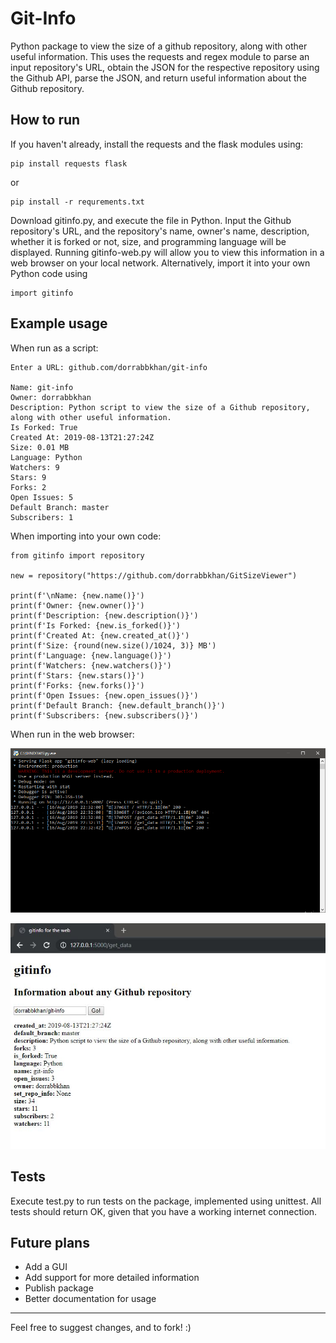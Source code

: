 # Git-Info

 

Python package to view the size of a github repository, along with other useful information. This uses the requests and regex module to parse an input repository's URL, obtain the JSON for the respective repository using the Github API, parse the JSON, and return useful information about the Github repository. 





## How to run



If you haven't already, install the requests and the flask modules using:

```
pip install requests flask
```

or

```
pip install -r requrements.txt
```



Download gitinfo.py, and execute the file in Python. Input the Github repository's URL, and the repository's name, owner's name, description, whether it is forked or not, size, and programming language will be displayed. Running gitinfo-web.py will allow you to view this information in a web browser on your local network. Alternatively, import it into your own Python code using 

```
import gitinfo
```

## Example usage




When run as a script:

```
Enter a URL: github.com/dorrabbkhan/git-info

Name: git-info
Owner: dorrabbkhan
Description: Python script to view the size of a Github repository, along with other useful information.
Is Forked: True
Created At: 2019-08-13T21:27:24Z
Size: 0.01 MB
Language: Python
Watchers: 9
Stars: 9
Forks: 2
Open Issues: 5
Default Branch: master
Subscribers: 1
```

When importing into your own code:

```
from gitinfo import repository

new = repository("https://github.com/dorrabbkhan/GitSizeViewer")

print(f'\nName: {new.name()}')
print(f'Owner: {new.owner()}')
print(f'Description: {new.description()}')
print(f'Is Forked: {new.is_forked()}')
print(f'Created At: {new.created_at()}')
print(f'Size: {round(new.size()/1024, 3)} MB')
print(f'Language: {new.language()}')
print(f'Watchers: {new.watchers()}')
print(f'Stars: {new.stars()}')
print(f'Forks: {new.forks()}')
print(f'Open Issues: {new.open_issues()}')
print(f'Default Branch: {new.default_branch()}')
print(f'Subscribers: {new.subscribers()}')
```



When run in the web browser:

![Git-info web server in CMD](img/cmd.png)

![Git-info on the web](img/web.jpg)



## Tests

Execute test.py to run tests on the package, implemented using unittest. All tests should return OK, given that you have a working internet connection. 


## Future plans





- Add a GUI
- Add support for more detailed information
- Publish package
- Better documentation for usage

------



Feel free to suggest changes, and to fork! :)
